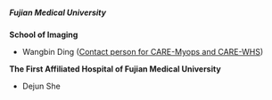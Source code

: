 <h5><strong>Fujian Medical University</strong></h5>

**School of Imaging**
* Wangbin Ding ([Contact person for CARE-Myops and CARE-WHS](mailto:dingwangbin@126.com))

**The First Affiliated Hospital of Fujian Medical University**

* Dejun She
